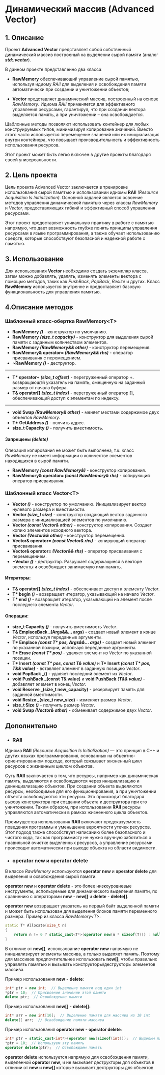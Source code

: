 # Динамический массив (Advanced Vector)

## 1. Описание
Проект **Advanced Vector** представляет собой собственный динамический массив построеный на выделении сырой памяти (аналог **_std::vector_**).

В данном проекте представленно два класса:

* **RawMemory** обеспечивающий управление сырой памятью, используя идиому _RAII_ для выделения и освобождения памяти автоматически при создании и уничтожении объектов;

* **Vector** представляет динамический массив, построенный на основе _RawMemory_. Идиома _RAII_ применяется для эффективного управления ресурсами, гарантируя, что при создании вектора выделяется память, а при уничтожении – она освобождается.

Шаблонные методы позволяют использовать контейнер для любых конструируемых типов, минимизируя копирование значений. Вместо этого часто используется перемещение значений или их инициализация внутри контейнера, что повышает производительность и эффективность использования ресурсов.

Этот проект может быть легко включен в другие проекты благодаря своей универсальности.

## 2. Цель проекта
Цель проекта Advanced Vector заключается в тренировке использования сырой памятью и использовании идиомы **RAII** _(Resource Acquisition Is Initialization)_. Основной задачей является освоение методов управления динамической памятью через классы _RawMemory_ и _Vector_, предоставляющих гибкий и эффективный способ управления ресурсами.

Этот проект предоставляет уникальную практику в работе с памятью напрямую, что дает возможность глубже понять принципы управления ресурсами в языке программирования, а также обучает использованию средств, которые способствуют безопасной и надежной работе с памятью.

## 3. Использование

Для использования **Vector** необходимо создать экземпляр класса, затем можно добавлять, удалять, изменять элементы вектора с помощью методов, таких как _PushBack_, _PopBack_, _Resize_ и других. Класс **RawMemory** используется внутренне и предоставляет базовую функциональность для управления памятью.

## 4.Описание методов

### Шаблонный класс-обертка RawMemory\<T>

* **RawMemory _()_** - конструктор по умолчанию.
* **RawMemory _(size_t capacity)_** - конструктор для выделения сырой памяти с заданным количеством элементов.
* **RawMemory _(RawMemory&& other)_** - конструктор перемещения.
* **RawMemory& operator= _(RawMemory&& rhs)_** - оператор присваивания с перемещением.
* **~RawMemory _()_** - деструктор.
***
* **T\* operator+ _(size_t offset)_** - перегруженный оператор +. возвращающтй указатель на память, смещенную на заданный размер от начала буфера.
* **T& operator[] _(size_t index)_** - перегруженный оператор [], обеспечивающий доступ к элементам по индексу.
***
* **void Swap _(RawMemory& other)_** - меняет местами содержимое двух объектов _RawMemory_.
* **T\* GetAddress _()_** - полчить адрес.
* **size_t Capacity _()_** - получить вместимость.

#### Запрещены _(delete)_
Операция копирования не может быть выполнена, т.к. класс _RawMemory_ не имеет информации о количестве элементов находящихся в сырой памяти.

* **RawMemory _(const RawMemory&)_** - конструктор копирования.
* **RawMemory& operator= _(const RawMemory& rhs)_** - копирующий оператор присваивания.

### Шаблонный класс Vector\<T>
* **Vector _()_** - конструктор по умолчанию. Инициализирует вектор нулевого размера и вместимости.
* **Vector _(size_t size)_** - конструктор создающий вектор заданного размера с инициализацией элементов по умолчанию.
* **Vector _(const Vector& other)_** - конструктор копирования. Создает копию элементов исходного вектора.
* **Vector _(Vector&& other)_** - конструктор перемещения.
* **Vector& operator= _(const Vector& rhs)_** - копирующий оператор присваивания.
* **Vector& operator= _(Vector&& rhs)_** - оператор присваивания с перемещением.
* **~Vector _()_** - деструктор. Разрушает содержащиеся в векторе элементы и освобождает занимаемую ими память.
#### Итераторы:
* **T& operator[] _(size_t index)_** - обеспечивает доступ к элементу _Vector_.
* **T\* begin _()_** - возвращает итератор, указывающий на начало _Vector_.
* **T\* end _()_** - возвращает итератор, указывающий на элемент после последнего элемента _Vector_.
#### Операции:
* **size_t Capacity _()_** - получить вместимость _Vector_.
* **T& EmplaceBack _(Args&&... args)** - создает новый элемент в конце _Vector_, используя переданные аргументы.
* **T\* Emplace _(const T\* pos, Args&&... args)_** - создает новый элемент по указанной позиции, используя переданные аргументы.
* **T\* Erase _(const T\* pos)_** - удаляет элемент из _Vector_ по указанной позиции.
* **T\* Insert _(const T\* pos, const T& value)_** и **T\* Insert _(const T\* pos, T&& value)_** - вставляет элемент в заданную позицию _Vector_.
* **void PopBack _()** - удаляет последний элемент из _Vector_.
* **void PushBack _(const T& value)** и **void PushBack _(T&& value)_** - добавляет элемент в конец _Vector_.
* **void Reserve _(size_t new_capacity)** - резервирует память для заданной вместимости.
* **void Resize _(size_t new_size)** - изменяет размер _Vector_.
* **size_t Size _()_** - получить размер _Vector_.
* **void Swap _(Vector& other)_** - обменивает содержимое двух _Vector_.

## Дополнительно
* ### RAII
Идиома **RAII** _(Resource Acquisition Is Initialization)_ — это принцип в C++ и других языках программирования, основанных на объектно-ориентированном подходе, который связывает жизненный цикл ресурсов с жизненным циклом объектов.

Суть **RAII** заключается в том, что ресурсы, например как динамическая память, выделяются и освобождаются через инициализацию и деинициализацию объектов. При создании объекта выделяются ресурсы, необходимые для его функционирования, а при уничтожении объекта освобождаются эти ресурсы. Это происходит благодаря вызову конструктора при создании объекта и деструктора при его уничтожении. Таким образом, при использовании **RAII** ресурсы управляются автоматически в рамках жизненного цикла объектов.

Преимущества использования **RAII** включают предсказуемость поведения программы и уменьшение вероятности утечек ресурсов. Этот подход также способствует написанию более безопасного и чистого кода, так как программисту не нужно вручную заботиться о правильной очистке выделенных ресурсов, а управление ресурсами происходит автоматически при выходе объекта из области видимости.

* ### operator new и operator delete
В классе _RawMemory_ используются **operator new** и **operator delete** для выделения и освобождения сырой памяти.

**operator new** и **operator delete** - это более низкоуровневые инструменты, используемые для динамического выделения памяти, по сравнению с операторами **new** - **new[]** и **delete** - **delete[]**.

**operator new** возвращает указатель на первый байт выделенной памяти и может быть использован для выделения блоков памяти переменного размера.
Пример из класса _RawMemory\<T>_:
```cpp
static T* Allocate(size_t n)
{
    return n != 0 ? static_cast<T*>(operator new(n * sizeof(T))) : nullptr;
}
```
В отличие от **new[]**, использование **operator new** напрямую не инициализирует элементы массива, а только выделяет память. Поэтому для массивов предпочтительнее использовать **new[]**, чтобы правильно управлять памятью и вызывать конструкторы/деструкторы элементов массива.

Пример использования **new** - **delete**:
```cpp
int* ptr = new int;  // Выделение памяти под один int
*ptr = 10;  // Присвоение значение этой памяти
delete ptr;  // Освобождение памяти
```
Пример использования **new[]** - **delete[]**:
```cpp
int* arr = new int[10];  // Выделение памяти для массива из 10 int
delete[] arr;  // Освобождение памяти массива
```
Пример использования **operator new** - **operator delete**:
```cpp
int* ptr = static_cast<int*>(operator new(sizeof(int)));  // Выделим память для одного объекта int
*ptr = 10;  // Используем эту память
operator delete(ptr);  // Освобождаем память
```

**operator delete** используется напрямую для освобождения памяти, выделенной **operator new**, и не вызывает деструкторы для объектов в отличии от **new** и **new[]** которые вызывает деструкторы для объектов.
